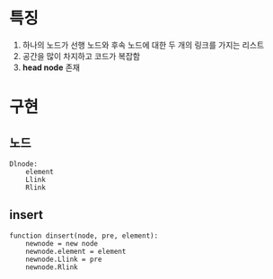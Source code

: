 # 특징
1. 하나의 노드가 선행 노드와 후속 노드에 대한 두 개의 링크를 가지는 리스트
2. 공간을 많이 차지하고 코드가 복잡함
3. **head node** 존재
# 구현
## 노드
```
Dlnode:
	element
	Llink
	Rlink
```
## insert
```
function dinsert(node, pre, element):
	newnode = new node
	newnode.element = element
	newnode.Llink = pre
	newnode.Rlink
```